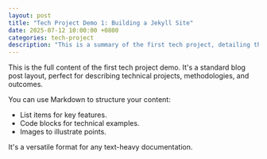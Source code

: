 ```yaml
---
layout: post
title: "Tech Project Demo 1: Building a Jekyll Site"
date: 2025-07-12 10:00:00 +0800
categories: tech-project
description: "This is a summary of the first tech project, detailing the process of setting up and customizing a Jekyll-based website from scratch."
---
```


This is the full content of the first tech project demo. It's a standard blog post layout, perfect for describing technical projects, methodologies, and outcomes.

You can use Markdown to structure your content:
- List items for key features.
- Code blocks for technical examples.
- Images to illustrate points.

It's a versatile format for any text-heavy documentation. 